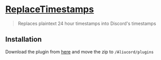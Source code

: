 # [ReplaceTimestamps](https://github.com/HypedDomi/AliucordPlugins/raw/builds/ReplaceTimestamps.zip)
> Replaces plaintext 24 hour timestamps into Discord's timestamps

## Installation
Download the plugin from [here](https://github.com/HypedDomi/AliucordPlugins/raw/builds/ReplaceTimestamps.zip) and move the zip to `/Aliucord/plugins`
